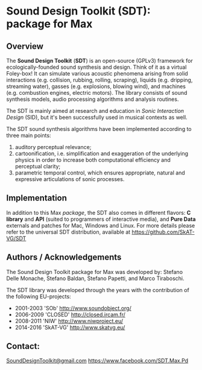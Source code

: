 ﻿# Sound Design Toolkit (SDT): package for Max


## Overview
The **Sound Design Toolkit** (**SDT**) is an open-source (GPLv3) framework for
ecologically-founded sound synthesis and design. Think of it as a virtual
Foley-box!
It can simulate various acoustic phenomena arising from solid interactions
(e.g. collision, rubbing, rolling, scraping), liquids (e.g. dripping, streaming
water), gasses (e.g. explosions, blowing wind), and machines (e.g. combustion
engines, electric motors).
The library consists of sound synthesis models, audio processing algorithms and
analysis routines.

The SDT is mainly aimed at research and education in *Sonic Interaction Design*
(SID), but it's been successfully used in musical contexts as well.

The SDT sound synthesis algorithms have been implemented according to three main
points:
1. auditory perceptual relevance;
2. cartoonification, i.e. simplification and exaggeration of the underlying
physics in order to increase both computational efficiency and perceptual
clarity;
3. parametric temporal control, which ensures appropriate, natural and
expressive articulations of sonic processes.


## Implementation
In addition to this Max *package*, the SDT also comes in different flavors:
**C library** and **API** (suited to programmers of interactive media), and
**Pure Data** externals and patches for Mac, Windows and Linux.
For more details please refer to the universal SDT distribution, available at
https://github.com/SkAT-VG/SDT


## Authors / Acknowledgements
The Sound Design Toolkit package for Max was developed by:
Stefano Delle Monache, Stefano Baldan, Stefano Papetti, and Marco Tiraboschi.

The SDT library was developed through the years with the contribution of the
following EU-projects:
 - 2001-2003 'SOb' http://www.soundobject.org/
 - 2006-2009 'CLOSED' http://closed.ircam.fr/
 - 2008-2011 'NIW' http://www.niwproject.eu/
 - 2014-2016 'SkAT-VG' http://www.skatvg.eu/


## Contact:
SoundDesignToolkit@gmail.com
https://www.facebook.com/SDT.Max.Pd
